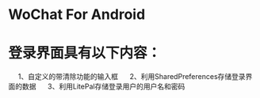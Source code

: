 # WoChat For Android
# 登录界面具有以下内容：
      1、自定义的带清除功能的输入框
      2、利用SharedPreferences存储登录界面的数据
      3、利用LitePal存储登录用户的用户名和密码
